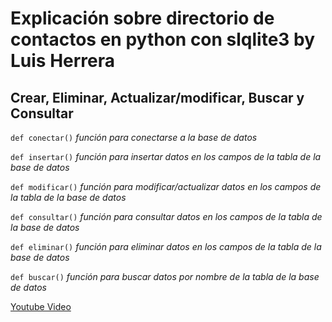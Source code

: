 # Explicación sobre directorio de contactos en python con slqlite3 by Luis Herrera
## Crear, Eliminar, Actualizar/modificar, Buscar y Consultar


`def conectar()`
_función para conectarse a la base de datos_

`def insertar()`
_función para insertar datos en los campos de la tabla de la base de datos_

`def modificar()`
_función para modificar/actualizar datos en los campos de la tabla de la base de datos_

`def consultar()`
_función para consultar datos en los campos de la tabla de la base de datos_

`def eliminar()`
_función para eliminar datos en los campos de la tabla de la base de datos_

`def buscar()`
_función para buscar datos por nombre de la tabla de la base de datos_


[Youtube Video](https://youtu.be/NKSJmr0Zu4o)

